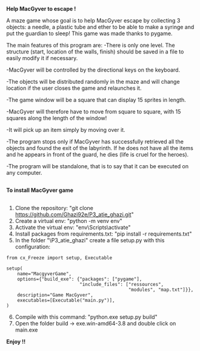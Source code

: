 **Help MacGyver to escape !**

A maze game whose goal is to help MacGyver escape by collecting 3 objects: a needle, a plastic tube and ether to be able to make a syringe and put the guardian to sleep! This game was made thanks to pygame.

The main features of this program are:
-There is only one level. The structure (start, location of the walls, finish) should be saved in a file to easily modify it if necessary.

-MacGyver will be controlled by the directional keys on the keyboard.

-The objects will be distributed randomly in the maze and will change location if the user closes the game and relaunches it.

-The game window will be a square that can display 15 sprites in length.

-MacGyver will therefore have to move from square to square, with 15 squares along the length of the window!

-It will pick up an item simply by moving over it.

-The program stops only if MacGyver has successfully retrieved all the objects and found the exit of the labyrinth. If he does not have all the items and he appears in front of the guard, he dies (life is cruel for the heroes).

-The program will be standalone, that is to say that it can be executed on any computer.


##
**To install MacGyver game**
##

1. Clone the repository: "git clone https://github.com/Ghazi92e/P3_atie_ghazi.git"
2. Create a virtual env: "python -m venv env" 
3. Activate the virtual env: "env\Scripts\activate"
4. Install packages from requirements.txt: "pip install -r requirements.txt"
5. In the folder "\P3_atie_ghazi" create a file setup.py with this configuration: 
```
from cx_Freeze import setup, Executable

setup(
    name="MacgyverGame",
    options={"build_exe": {"packages": ["pygame"],
                           "include_files": ["ressources",
                                             "modules", "map.txt"]}},
    description="Game MacGyver",
    executables=[Executable("main.py")],
)
```
6. Compile with this command: "python.exe setup.py build"
7. Open the folder build -> exe.win-amd64-3.8 and double click on main.exe

**Enjoy !!** 
